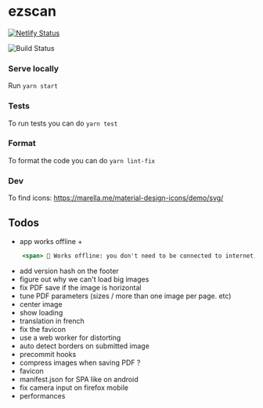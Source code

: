 # ezscan

[![Netlify Status](https://api.netlify.com/api/v1/badges/50a74bb9-f1a7-4b41-b9a2-5c8f6fafda8d/deploy-status)](https://app.netlify.com/sites/ezscan/deploys)

![Build Status](https://github.com/sfluor/ezscan/workflows/Node%20CI/badge.svg?branch=master)


### Serve locally

Run `yarn start`

### Tests

To run tests you can do `yarn test`

### Format

To format the code you can do `yarn lint-fix`

### Dev

To find icons: https://marella.me/material-design-icons/demo/svg/

## Todos


- app works offline + 
```jsx
    <span> 📶 Works offline: you don't need to be connected to internet, once you visited the website once you can keep using the app.</span>
```
- add version hash on the footer
- figure out why we can't load big images
- fix PDF save if the image is horizontal
- tune PDF parameters (sizes / more than one image per page. etc)
- center image
- show loading
- translation in french
- fix the favicon
- use a web worker for distorting
- auto detect borders on submitted image
- precommit hooks
- compress images when saving PDF ?
- favicon
- manifest.json for SPA like on android
- fix camera input on firefox mobile
- performances
